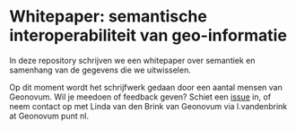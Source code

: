 # Whitepaper: semantische interoperabiliteit van geo-informatie

In deze repository schrijven we een whitepaper over semantiek en samenhang van de gegevens die we uitwisselen. 

Op dit moment wordt het schrijfwerk gedaan door een aantal mensen van Geonovum. Wil je meedoen of feedback geven? Schiet een [issue](https://github.com/Geonovum/semigeo/issues) in, of neem contact op met Linda van den Brink van Geonovum via l.vandenbrink at Geonovum punt nl.
